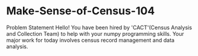 # Make-Sense-of-Census-104
 Problem Statement  Hello!   You have been hired by 'CACT'(Census Analysis and Collection Team) to help with your numpy programming skills.  Your major work for today involves census record management and data analysis.
